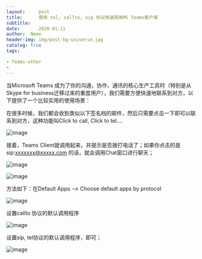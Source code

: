 ```yaml
---
layout:     post
title:      使用 tel, callto, sip 协议快速调用MS Teams客户端
subtitle:  
date:       2020-01-11
author:  Nemo
header-img: img/post-bg-universe.jpg
catalog: true
tags:

- Teams-other
- 
---
```


当Microsoft Teams 成为了你的沟通，协作，通讯的核心生产工具时（特别是从Skype for business迁移过来的重度用户），我们需要方便快速地联系到对方，以下提供了一个比较实用的使用场景：

在很多时候，我们都会收到类似以下签名档的邮件，然后只需要点击一下即可以联系到对方，这种功能叫Click to call, Click to tel….

![image](https://cdn.jsdelivr.net/gh/tangx007/tangx007.github.io/img/image_thumb18.png)

接着，Teams Client就调用起来，并提示是否拨打电话了；如果你点击的是 sip:xxxxxxx@xxxxx.com 的话，就会调用Chat窗口进行聊天；

![image](https://cdn.jsdelivr.net/gh/tangx007/tangx007.github.io/img/image_thumb7.png)

![image](https://cdn.jsdelivr.net/gh/tangx007/tangx007.github.io/img/image_thumb10.png)

方法如下：在Default Apps –> Choose default apps by protocol

![image](https://cdn.jsdelivr.net/gh/tangx007/tangx007.github.io/img/image_thumb14.png)

设置callto 协议的默认调用程序

![image](https://cdn.jsdelivr.net/gh/tangx007/tangx007.github.io/img/sipimage_thumb15.png)

设置sip, tel协议的默认调用程序，即可；

![image](https://cdn.jsdelivr.net/gh/tangx007/tangx007.github.io/img/image_thumb17.png)



